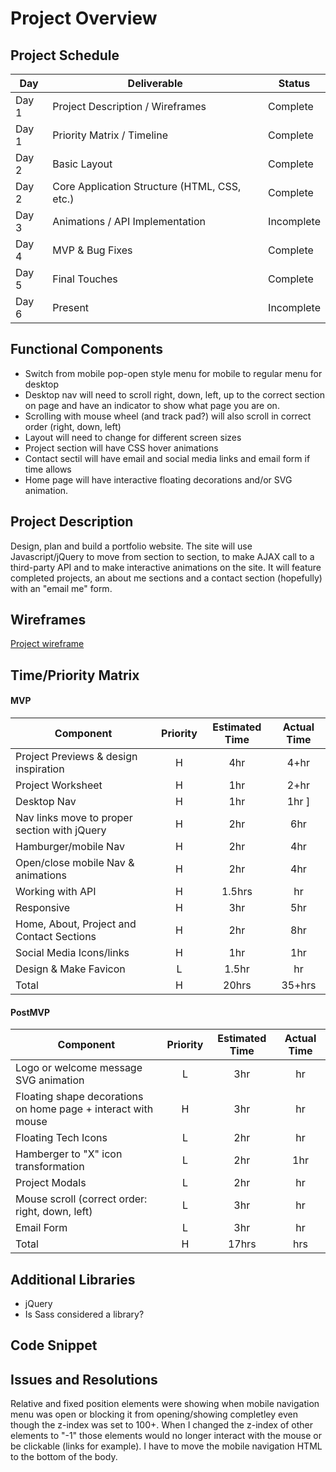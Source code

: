 # Project Overview

## Project Schedule

|  Day | Deliverable | Status
|---|---| ---|
|Day 1| Project Description / Wireframes | Complete
|Day 1| Priority Matrix / Timeline | Complete
|Day 2| Basic Layout | Complete
|Day 2| Core Application Structure (HTML, CSS, etc.) | Complete
|Day 3| Animations / API Implementation | Incomplete
|Day 4| MVP & Bug Fixes | Complete
|Day 5| Final Touches | Complete
|Day 6| Present | Incomplete


## Functional Components

- Switch from mobile pop-open style menu for mobile to regular menu for desktop
- Desktop nav will need to scroll right, down, left, up to the correct section on page and have an indicator to show what page you are on.
- Scrolling with mouse wheel (and track pad?) will also scroll in correct order (right, down, left)
- Layout will need to change for different screen sizes
- Project section will have CSS hover animations
- Contact sectil will have email and social media links and email form if time allows
- Home page will have interactive floating decorations and/or SVG animation.

## Project Description

Design, plan and build a portfolio website. The site will use Javascript/jQuery to move from section to section, to make AJAX call to a third-party API and to make interactive animations  on the site. It will feature completed projects, an about me sections and a contact section (hopefully) with an "email me" form.

## Wireframes
[Project wireframe](img/project_wireframe.JPG)

## Time/Priority Matrix 

#### MVP
| Component | Priority | Estimated Time | Actual Time |
| --- | :---: |  :---: | :---: | 
| Project Previews & design inspiration | H | 4hr | 4+hr |
| Project Worksheet | H | 1hr | 2+hr |
| Desktop Nav | H | 1hr | 1hr ]
| Nav links move to proper section with jQuery | H | 2hr |  6hr |
| Hamburger/mobile Nav | H | 2hr | 4hr |
| Open/close mobile Nav & animations | H | 2hr | 4hr |
| Working with API | H | 1.5hrs|  hr | 
| Responsive | H | 3hr | 5hr |
| Home, About, Project and Contact Sections  | H | 2hr | 8hr |  
| Social Media Icons/links | H | 1hr |  1hr |
| Design & Make Favicon | L | 1.5hr |  hr |
| Total | H | 20hrs| 35+hrs |

#### PostMVP
| Component | Priority | Estimated Time | Actual Time |
| --- | :---: |  :---: | :---: | 
| Logo or welcome message SVG animation | L | 3hr | hr |
| Floating shape decorations on home page + interact with mouse | H | 3hr | hr |
| Floating Tech Icons | L | 2hr | hr |
| Hamberger to "X" icon transformation | L | 2hr | 1hr |
| Project Modals  | L | 2hr | hr |  
| Mouse scroll (correct order: right, down, left) | L | 3hr | hr |
| Email Form | L | 3hr | hr |
| Total | H | 17hrs| hrs |



## Additional Libraries
  + jQuery
  + Is Sass considered a library? 

## Code Snippet


## Issues and Resolutions
 Relative and fixed position elements were showing when mobile navigation menu was open or blocking it from opening/showing completley even though the z-index was set to 100+. When I changed the z-index of other elements to "-1" those elements would no longer interact with the mouse or be clickable (links for example). I have to move the mobile navigation HTML to the bottom of the body.

